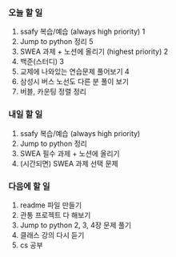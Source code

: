 ### 오늘 할 일
1. ssafy 복습/예습 (always high priority) 1
2. Jump to python 정리 5
3. SWEA 과제 + 노션에 올리기 (highest priority) 2
4. 백준(스터디) 3
7. 교제에 나와있는 연습문제 풀어보기 4
6. 삼성시 버스 노선도 다른 분 풀이 보기
7. 버블, 카운팅 정렬 정리

### 내일 할 일
1. ssafy 복습/예습 (always high priority)
2. Jump to python 정리
3. SWEA 필수 과제 + 노션에 올리기
4. (시간되면) SWEA 과제 선택 문제

### 다음에 할 일
1. readme 파일 만들기
1. 관통 프로젝트 다 해보기
3. Jump to python 2, 3, 4장 문제 풀기
4. 클래스 강의 다시 듣기
5. cs 공부